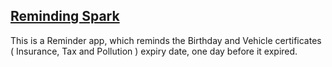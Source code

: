 
<h2><b><u>Reminding Spark</u></b></h2>
<p>This is a Reminder app, which reminds the Birthday and Vehicle certificates ( Insurance, Tax and Pollution ) expiry date, one day before it expired. </p> 

